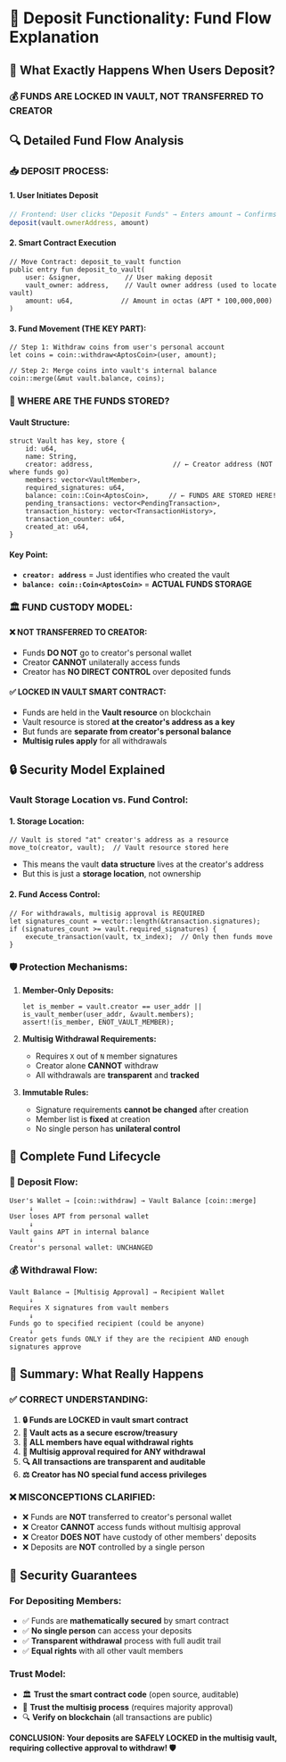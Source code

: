 # 🏦 **Deposit Functionality: Fund Flow Explanation**

## 🎯 **What Exactly Happens When Users Deposit?**

### **💰 FUNDS ARE LOCKED IN VAULT, NOT TRANSFERRED TO CREATOR**

## 🔍 **Detailed Fund Flow Analysis**

### **📥 DEPOSIT PROCESS:**

#### **1. User Initiates Deposit**
```typescript
// Frontend: User clicks "Deposit Funds" → Enters amount → Confirms
deposit(vault.ownerAddress, amount)
```

#### **2. Smart Contract Execution**
```move
// Move Contract: deposit_to_vault function
public entry fun deposit_to_vault(
    user: &signer,           // User making deposit
    vault_owner: address,    // Vault owner address (used to locate vault)
    amount: u64,            // Amount in octas (APT * 100,000,000)
)
```

#### **3. Fund Movement (THE KEY PART):**
```move
// Step 1: Withdraw coins from user's personal account
let coins = coin::withdraw<AptosCoin>(user, amount);

// Step 2: Merge coins into vault's internal balance
coin::merge(&mut vault.balance, coins);
```

### **🔐 WHERE ARE THE FUNDS STORED?**

#### **Vault Structure:**
```move
struct Vault has key, store {
    id: u64,
    name: String,
    creator: address,                    // ← Creator address (NOT where funds go)
    members: vector<VaultMember>,
    required_signatures: u64,
    balance: coin::Coin<AptosCoin>,     // ← FUNDS ARE STORED HERE!
    pending_transactions: vector<PendingTransaction>,
    transaction_history: vector<TransactionHistory>,
    transaction_counter: u64,
    created_at: u64,
}
```

#### **Key Point:**
- **`creator: address`** = Just identifies who created the vault
- **`balance: coin::Coin<AptosCoin>`** = **ACTUAL FUNDS STORAGE**

### **🏛️ FUND CUSTODY MODEL:**

#### **❌ NOT TRANSFERRED TO CREATOR:**
- Funds **DO NOT** go to creator's personal wallet
- Creator **CANNOT** unilaterally access funds
- Creator has **NO DIRECT CONTROL** over deposited funds

#### **✅ LOCKED IN VAULT SMART CONTRACT:**
- Funds are held in the **Vault resource** on blockchain
- Vault resource is stored **at the creator's address as a key**
- But funds are **separate from creator's personal balance**
- **Multisig rules apply** for all withdrawals

## 🔒 **Security Model Explained**

### **Vault Storage Location vs. Fund Control:**

#### **1. Storage Location:**
```move
// Vault is stored "at" creator's address as a resource
move_to(creator, vault);  // Vault resource stored here
```
- This means the vault **data structure** lives at the creator's address
- But this is just a **storage location**, not ownership

#### **2. Fund Access Control:**
```move
// For withdrawals, multisig approval is REQUIRED
let signatures_count = vector::length(&transaction.signatures);
if (signatures_count >= vault.required_signatures) {
    execute_transaction(vault, tx_index);  // Only then funds move
}
```

### **🛡️ Protection Mechanisms:**

1. **Member-Only Deposits:**
   ```move
   let is_member = vault.creator == user_addr || is_vault_member(user_addr, &vault.members);
   assert!(is_member, ENOT_VAULT_MEMBER);
   ```

2. **Multisig Withdrawal Requirements:**
   - Requires `X` out of `N` member signatures
   - Creator alone **CANNOT** withdraw
   - All withdrawals are **transparent** and **tracked**

3. **Immutable Rules:**
   - Signature requirements **cannot be changed** after creation
   - Member list is **fixed** at creation
   - No single person has **unilateral control**

## 🔄 **Complete Fund Lifecycle**

### **💸 Deposit Flow:**
```
User's Wallet → [coin::withdraw] → Vault Balance [coin::merge]
     ↓
User loses APT from personal wallet
     ↓
Vault gains APT in internal balance
     ↓
Creator's personal wallet: UNCHANGED
```

### **💰 Withdrawal Flow:**
```
Vault Balance → [Multisig Approval] → Recipient Wallet
     ↓
Requires X signatures from vault members
     ↓
Funds go to specified recipient (could be anyone)
     ↓
Creator gets funds ONLY if they are the recipient AND enough signatures approve
```

## 🎯 **Summary: What Really Happens**

### **✅ CORRECT UNDERSTANDING:**

1. **🔒 Funds are LOCKED in vault smart contract**
2. **🏦 Vault acts as a secure escrow/treasury**  
3. **👥 ALL members have equal withdrawal rights**
4. **📝 Multisig approval required for ANY withdrawal**
5. **🔍 All transactions are transparent and auditable**
6. **⚖️ Creator has NO special fund access privileges**

### **❌ MISCONCEPTIONS CLARIFIED:**

- ❌ Funds are **NOT** transferred to creator's personal wallet
- ❌ Creator **CANNOT** access funds without multisig approval
- ❌ Creator **DOES NOT** have custody of other members' deposits
- ❌ Deposits are **NOT** controlled by a single person

## 🔐 **Security Guarantees**

### **For Depositing Members:**
- ✅ Funds are **mathematically secured** by smart contract
- ✅ **No single person** can access your deposits
- ✅ **Transparent withdrawal** process with full audit trail
- ✅ **Equal rights** with all other vault members

### **Trust Model:**
- 🏛️ **Trust the smart contract code** (open source, auditable)
- 👥 **Trust the multisig process** (requires majority approval)
- 🔍 **Verify on blockchain** (all transactions are public)

**CONCLUSION: Your deposits are SAFELY LOCKED in the multisig vault, requiring collective approval to withdraw! 🛡️**
